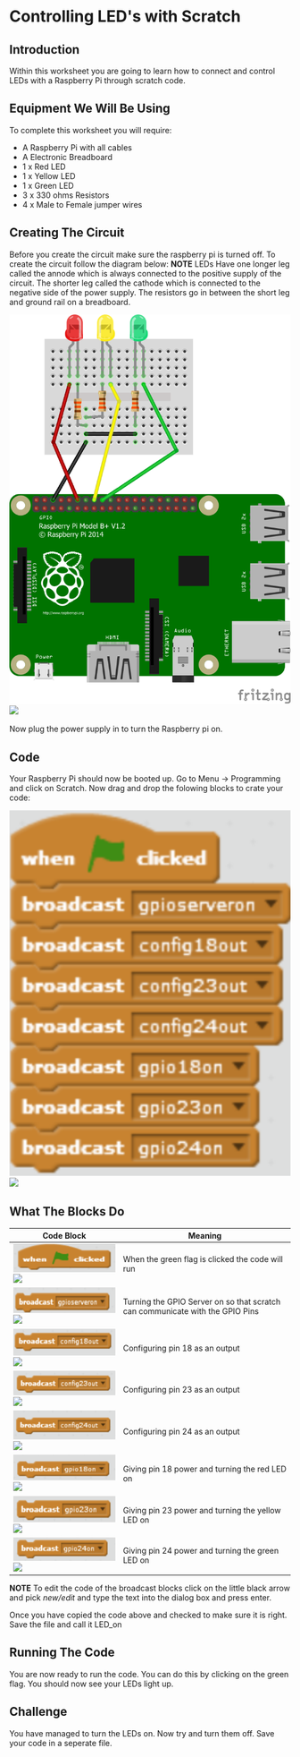 <link rel="stylesheet" type="text/css" href="C:/Users/kez/Documents/GitHub/DundeeRJam/Resources/mystyle.css">

# Controlling LED's with Scratch

## Introduction
Within this worksheet you are going to learn how to connect and control LEDs with a Raspberry Pi through scratch code.

## Equipment We Will Be Using
To complete this worksheet you will require:
* A Raspberry Pi with all cables
* A Electronic Breadboard
* 1 x Red LED
* 1 x Yellow LED
* 1 x Green LED
* 3 x 330 ohms Resistors
* 4 x Male to Female jumper wires

## Creating The Circuit
Before you create the circuit make sure the raspberry pi is turned off. To create the circuit follow the diagram below:
**NOTE** LEDs Have one longer leg called the annode which is always connected to the positive supply of the circuit. The shorter leg called the cathode which is connected to the negative side of the power supply. The resistors go in between the short leg and ground rail on a breadboard.

![](https://github.com/DundeeRJam/Resources/blob/master/Images/LEDs.png)
![](C:/Users/kez/Documents/GitHub/DundeeRJam/Resources/Images/LEDs.png)

Now plug the power supply in to turn the Raspberry pi on.

## Code
Your Raspberry Pi should now be booted up. Go to Menu -> Programming and click on Scratch. Now drag and drop the folowing blocks to crate your code:

![](https://github.com/DundeeRJam/Resources/blob/master/Images/LED_on.png)
![](C:/Users/kez/Documents/GitHub/DundeeRJam/Resources/Images/LED_on.png)
## What The Blocks Do
Code Block                                                                                    | Meaning
----------------------------------------------------------------------------------------------|-----------------------------------------
![](https://github.com/DundeeRJam/Resources/blob/master/Images/Green_Flag.png) ![](C:/Users/kez/Documents/GitHub/DundeeRJam/Resources/Images/Green_Flag.png)      | When the green flag is clicked the code will run
![](https://github.com/DundeeRJam/Resources/blob/master/Images/GPIO_Server.png)![](C:/Users/kez/Documents/GitHub/DundeeRJam/Resources/Images/GPIO_Server.png) | Turning the GPIO Server on so that scratch can communicate with the GPIO Pins
![](https://github.com/DundeeRJam/Resources/blob/master/Images/18_out.png)![](C:/Users/kez/Documents/GitHub/DundeeRJam/Resources/Images/18_out.png)          | Configuring pin 18 as an output
![](https://github.com/DundeeRJam/Resources/blob/master/Images/23_out.png)![](C:/Users/kez/Documents/GitHub/DundeeRJam/Resources/Images/23_out.png)          | Configuring pin 23 as an output
![](https://github.com/DundeeRJam/Resources/blob/master/Images/24_out.png)![](C:/Users/kez/Documents/GitHub/DundeeRJam/Resources/Images/24_out.png)          | Configuring pin 24 as an output
![](https://github.com/DundeeRJam/Resources/blob/master/Images/18_on.png) ![](C:/Users/kez/Documents/GitHub/DundeeRJam/Resources/Images/18_on.png)           | Giving pin 18 power and turning the red LED on
![](https://github.com/DundeeRJam/Resources/blob/master/Images/23_on.png) ![](C:/Users/kez/Documents/GitHub/DundeeRJam/Resources/Images/23_on.png)           | Giving pin 23 power and turning the yellow LED on
![](https://github.com/DundeeRJam/Resources/blob/master/Images/24_on.png) ![](C:/Users/kez/Documents/GitHub/DundeeRJam/Resources/Images/24_on.png)           | Giving pin 24 power and turning the green LED on

**NOTE** To edit the code of the broadcast blocks click on the little black arrow and pick *new/edit* and type the text into the dialog box and press enter.

Once you have copied the code above and checked to make sure it is right. Save the file and call it LED_on

## Running The Code
You are now ready to run the code. You can do this by clicking on the green flag. You should now see your LEDs light up.

## Challenge
You have managed to turn the LEDs on. Now try and turn them off. Save your code in a seperate file.
